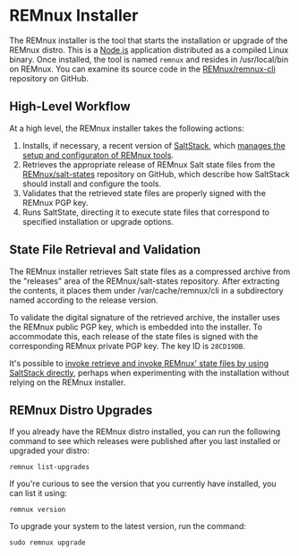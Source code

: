 # REMnux Installer

The REMnux installer is the tool that starts the installation or upgrade of the REMnux distro. This is a [Node.js](https://nodejs.org/) application distributed as a compiled Linux binary. Once installed, the tool is named `remnux` and resides in /usr/local/bin on REMnux. You can examine its source code in the [REMnux/remnux-cli](https://github.com/REMnux/remnux-cli) repository on GitHub.

## High-Level Workflow

At a high level, the REMnux installer takes the following actions:

1. Installs, if necessary, a recent version of [SaltStack](https://www.saltstack.com), which [manages the setup and configuraton of REMnux tools](saltstack-management.md).
2. Retrieves the appropriate release of REMnux Salt state files from the [REMnux/salt-states](https://github.com/REMnux/salt-states) repository on GitHub, which describe how SaltStack should install and configure the tools.
3. Validates that the retrieved state files are properly signed with the REMnux PGP key.
4. Runs SaltState, directing it to execute state files that correspond to specified installation or upgrade options.

## State File Retrieval and Validation

The REMnux installer retrieves Salt state files as a compressed archive from the "releases" area of the REMnux/salt-states repository. After extracting the contents, it places them under /var/cache/remnux/cli  in a subdirectory named according to the release version.

To validate the digital signature of the retrieved archive, the installer uses the REMnux public PGP key, which is embedded into the installer. To accommodate this, each release of the state files is signed with the corresponding REMnux private PGP key. The key ID is `28CD19DB`.

It's possible to [invoke retrieve and invoke REMnux' state files by using SaltStack directly](state-files-without-the-remnux-installer.md), perhaps when experimenting with the installation without relying on the REMnux installer.

## REMnux Distro Upgrades

If you already have the REMnux distro installed, you can run the following command to see which releases were published after you last installed or upgraded your distro:

```text
remnux list-upgrades
```

If you're curious to see the version that you currently have installed, you can list it using:

```text
remnux version
```

To upgrade your system to the latest version, run the command:

```text
sudo remnux upgrade
```


